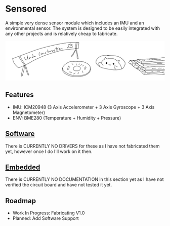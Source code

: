 # Sensored
A simple very dense sensor module which includes an IMU and an environmental sensor. The system is designed to be easily integrated with any other projects and is relatively cheap to fabricate.

![Project_Image](.assets/Undaconstwuction.png)

## Features
* IMU: ICM20948 (3 Axis Accelerometer + 3 Axis Gyroscope + 3 Axis Magnetometer)
* ENV: BME280 (Temperature + Humidity + Pressure)

## [Software](/Software/README.md)
There is CURRENTLY NO DRIVERS for these as I have not fabricated them yet, however once I do I'll work on it then.

## [Embedded](/Embedded/README.md)
There is CURRENTLY NO DOCUMENTATION in this section yet as I have not verified the circuit board and have not tested it yet.

## Roadmap
* Work In Progress: Fabricating V1.0
* Planned: Add Software Support